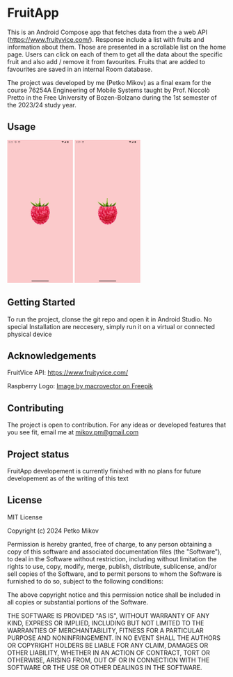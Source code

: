 # FruitApp

This is an Android Compose app that fetches data from the a web API (https://www.fruityvice.com/). Response include a list with fruits and information about them. Those are presented in a scrollable list on the home page. Users can click on each of them to get all the data about the specific fruit and also add / remove it from favourites. Fruits that are added to favourites are saved in an internal Room database.

The project was developed by me (Petko Mikov) as a final exam for the course 76254A Engineering of Mobile Systems taught by Prof. Niccolò Pretto in the Free University of Bozen-Bolzano during the 1st semester of the 2023/24 study year.

## Usage

<img src="app/src/main/res/demo-and-report/demo-light.gif" width="30%" height="30%"/>
<img src="app/src/main/res/demo-and-report/demo-dark.gif" width="30%" height="30%"/>
 
## Getting Started

To run the project, clonse the git repo and open it in Android Studio. No special Installation are neccesery, simply run it on a virtual or connected physical device

## Acknowledgements

FruitVice API: https://www.fruityvice.com/

Raspberry Logo: [Image by macrovector on Freepik]("https://www.freepik.com/free-vector/realistic-ripe-raspberry-berries-transparent-background-isolated-vector-illustration_37421621.htm#query=raspberry&position=1&from_view=search&track=sph&uuid=a905ee13-4062-4dee-9441-facdaee7ac2d")



## Contributing

The project is open to contribution. For any ideas or developed features that you see fit, email me at mikov.pm@gmail.com

## Project status

FruitApp developement is currently finished with no plans for future developement as of the writing of this text

## License

MIT License

Copyright (c) 2024 Petko Mikov

Permission is hereby granted, free of charge, to any person obtaining a copy
of this software and associated documentation files (the "Software"), to deal
in the Software without restriction, including without limitation the rights
to use, copy, modify, merge, publish, distribute, sublicense, and/or sell
copies of the Software, and to permit persons to whom the Software is
furnished to do so, subject to the following conditions:

The above copyright notice and this permission notice shall be included in all
copies or substantial portions of the Software.

THE SOFTWARE IS PROVIDED "AS IS", WITHOUT WARRANTY OF ANY KIND, EXPRESS OR
IMPLIED, INCLUDING BUT NOT LIMITED TO THE WARRANTIES OF MERCHANTABILITY,
FITNESS FOR A PARTICULAR PURPOSE AND NONINFRINGEMENT. IN NO EVENT SHALL THE
AUTHORS OR COPYRIGHT HOLDERS BE LIABLE FOR ANY CLAIM, DAMAGES OR OTHER
LIABILITY, WHETHER IN AN ACTION OF CONTRACT, TORT OR OTHERWISE, ARISING FROM,
OUT OF OR IN CONNECTION WITH THE SOFTWARE OR THE USE OR OTHER DEALINGS IN THE
SOFTWARE.
